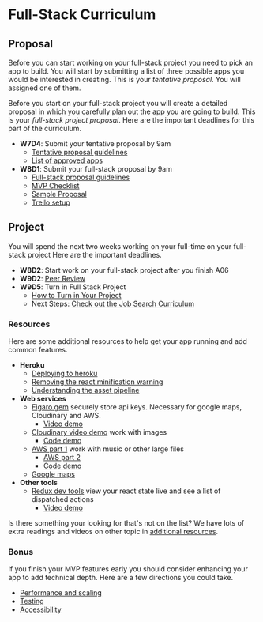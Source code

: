 # Full-Stack Curriculum

## Proposal

Before you can start working on your full-stack project you need to pick an app to build.
You will start by submitting a list of three possible apps you would be interested in creating.
This is your _tentative proposal_.
You will assigned one of them.

Before you start on your full-stack project you will create a detailed proposal in which you carefully plan out the app you are going to build.
This is your _full-stack project proposal_.
Here are the important deadlines for this part of the curriculum.

  * **W7D4**: Submit your tentative proposal by 9am
    * [Tentative proposal guidelines][tentative-proposal]
    * [List of approved apps][good-projects]
  * **W8D1**: Submit your full-stack proposal by 9am
    * [Full-stack proposal guidelines][fsp]
    * [MVP Checklist][mvp-checklist]
    * [Sample Proposal][sample-proposal]
    * [Trello setup][trello]

[tentative-proposal]: proposal/tentative-project-proposal.md
[good-projects]: proposal/projects-to-clone.md
[fsp]: proposal/full-stack-project-proposal.md
[sample-proposal]: proposal/sample_project_proposal
[mvp-checklist]: proposal/mvp-list.md
[trello]: proposal/using-trello.md


## Project

You will spend the next two weeks working on your full-time on your full-stack project
Here are the important deadlines.

* **W8D2**: Start work on your full-stack project after you finish A06
* **W9D2**: [Peer Review][peer-review]
* **W9D5**: Turn in Full Stack Project
  * [How to Turn in Your Project][turn-in-fullstack]
  * Next Steps: [Check out the Job Search Curriculum][jobsearch]

[peer-review]: project/peer-review.md
[turn-in-fullstack]: project/turn_in_fullstack.md
[jobsearch]: https://github.com/appacademy/job-search-curriculum

### Resources

Here are some additional resources to help get your app running and add common features.

* **Heroku**
  * [Deploying to heroku][heroku-deployment]
  * [Removing the react minification warning][minification-warnings]
  * [Understanding the asset pipeline][asset-pipeline]
* **Web services**
  * [Figaro gem][figaro] securely store api keys. Necessary for google maps, Cloudinary and AWS.
    * [Video demo][figaro-video]
  * [Cloudinary video demo][cloudinary-video] work with images
    * [Code demo][cloudinary-demo]
  * [AWS part 1][aws1] work with music or other large files
    * [AWS part 2][aws2]
    * [Code demo][aws-demo]
  * [Google maps][google-maps-demo]
* **Other tools**
  * [Redux dev tools][redux-dev-tools] view your react state live and see a list of dispatched actions
    * [Video demo][redux-dev-tools-video]

Is there something your looking for that's not on the list?
We have lots of extra readings and videos on other topic in [additional resources][additional-resources].

[additional-resources]: ./additional_resources.md
[heroku-deployment]: resources/helpful_tools/heroku-deployment.md
[minification-warnings]: resources/helpful_tools/react-v15-warning.md
[figaro]: resources/security/figaro.md
[figaro-video]: https://vimeo.com/164602277
[cloudinary-video]: https://vimeo.com/164612621
[cloudinary-demo]: https://github.com/appacademy/react_cloudinary_demo
[aws1]: https://vimeo.com/169111348
[aws2]: https://vimeo.com/169111248
[aws-demo]: resources/cdns/file_upload_demo
[google-maps-demo]: https://github.com/appacademy/curriculum/tree/master/react/demos/react_map_demo
[redux-dev-tools]: https://github.com/appacademy/curriculum/blob/c280e51a978c9a67243a2bb2d5f4650d9f53d387/react/readings/redux_dev_tools.md
[redux-dev-tools-video]: https://vimeo.com/194738174
[asset-pipeline]: resources/helpful_tools/asset-pipeline.md

### Bonus

If you finish your MVP features early you should consider enhancing your app to add technical depth.
Here are a few directions you could take.

  * [Performance and scaling][performance-and-scaling]
  * [Testing][testing]
  * [Accessibility]

[performance-and-scaling]: bonus/performance.md
[testing]: bonus/testing.md
[accessibility]: bonus/accessibility.md

